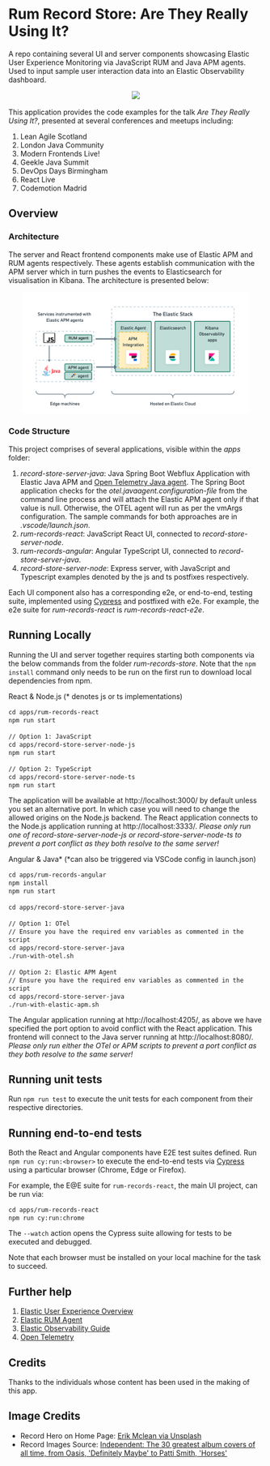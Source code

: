 

# Rum Record Store: Are They Really Using It?

A repo containing several UI and server components showcasing Elastic User Experience Monitoring via JavaScript RUM and Java APM agents. Used to input sample user interaction data into an Elastic Observability dashboard. 

<p style="text-align: center;"><img src="./docs/screenshots/rum-records-react.png" width="450"></p>

This application provides the code examples for the talk *Are They Really Using It?*, presented at several conferences and meetups including:

1. Lean Agile Scotland
2. London Java Community
3. Modern Frontends Live!
4. Geekle Java Summit
5. DevOps Days Birmingham
6. React Live
7. Codemotion Madrid

## Overview

### Architecture

The server and React frontend components make use of Elastic APM and RUM agents respectively. These agents establish communication with the APM server which in turn pushes the events to Elasticsearch for visualisation in Kibana. The architecture is presented below:

<p style="text-align: center;"><img src="./docs/rum-architecture-images/rum-architecture-apm-and-otel.png" width="450"></p>

### Code Structure

This project comprises of several applications, visible within the *apps* folder:

1. *record-store-server-java*: Java Spring Boot Webflux Application with Elastic Java APM and [Open Telemetry Java agent](https://opentelemetry.io/docs/instrumentation/java/). The Spring Boot application checks for the *otel.javaagent.configuration-file* from the command line process and will attach the Elastic APM agent only if that value is null. Otherwise, the OTEL agent will run as per the vmArgs configuration. The sample commands for both approaches are in *.vscode/launch.json*.
2. *rum-records-react*: JavaScript React UI, connected to *record-store-server-node*.
3. *rum-records-angular*: Angular TypeScript UI, connected to *record-store-server-java*.
4. *record-store-server-node*: Express server, with JavaScript and Typescript examples denoted by the js and ts postfixes respectively.

Each UI component also has a corresponding e2e, or end-to-end, testing suite, implemented using [Cypress](https://www.cypress.io/) and postfixed with e2e. For example, the e2e suite for *rum-records-react* is *rum-records-react-e2e*.

## Running Locally

Running the UI and server together requires starting both components via the below commands from the folder _rum-records-store_. Note that the `npm install` command only needs to be run on the first run to download local dependencies from npm.

React & Node.js (* denotes js or ts implementations)
```
cd apps/rum-records-react
npm run start

// Option 1: JavaScript
cd apps/record-store-server-node-js
npm run start

// Option 2: TypeScript
cd apps/record-store-server-node-ts
npm run start
```

The application will be available at http://localhost:3000/ by default unless you set an alternative port. In which case you will need to change the allowed origins on the Node.js backend. The React application connects to the Node.js application running at http://localhost:3333/. *Please only run one of record-store-server-node-js or record-store-server-node-ts to prevent a port conflict as they both resolve to the same server!*

Angular & Java* (*can also be triggered via VSCode config in launch.json)
```
cd apps/rum-records-angular
npm install
npm run start

cd apps/record-store-server-java

// Option 1: OTel 
// Ensure you have the required env variables as commented in the script
cd apps/record-store-server-java
./run-with-otel.sh

// Option 2: Elastic APM Agent 
// Ensure you have the required env variables as commented in the script
cd apps/record-store-server-java
./run-with-elastic-apm.sh
```

 The Angular application running at http://localhost:4205/, as above we have specified the port option to avoid conflict with the React application. This frontend will connect to the Java server running at http://localhost:8080/. *Please only run either the OTel or APM scripts to prevent a port conflict as they both resolve to the same server!*

## Running unit tests

Run `npm run test` to execute the unit tests for each component from their respective directories.

## Running end-to-end tests

Both the React and Angular components have E2E test suites defined. Run `npm run cy:run:<browser>` to execute the end-to-end tests via [Cypress](https://www.cypress.io) using a particular browser (Chrome, Edge or Firefox).

For example, the E@E suite for `rum-records-react`, the main UI project, can be run via: 

```
cd apps/rum-records-react
npm run cy:run:chrome
``` 

The `--watch` action opens the Cypress suite allowing for tests to be executed and debugged.

Note that each browser must be installed on your local machine for the task to succeed.

## Further help

1. [Elastic User Experience Overview](https://www.elastic.co/guide/en/observability/current/user-experience.html)
3. [Elastic RUM Agent](https://www.elastic.co/guide/en/apm/agent/rum-js/current/index.html)
4. [Elastic Observability Guide](https://www.elastic.co/guide/en/observability/current/index.html) 
5. [Open Telemetry](https://opentelemetry.io/)

## Credits

Thanks to the individuals whose content has been used in the making of this app.

## Image Credits

- Record Hero on Home Page: [Erik Mclean via Unsplash](https://unsplash.com/photos/9y1cTVKe1IY)
- Record Images Source: [Independent: The 30 greatest album covers of all time, from Oasis, 'Definitely Maybe' to Patti Smith, 'Horses'](https://www.independent.co.uk/arts-entertainment/music/features/best-album-covers-ever-b2144450.html)
